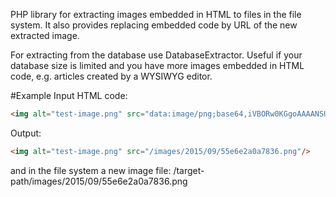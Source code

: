 PHP library for extracting images embedded in HTML to files in the file system. It also provides 
replacing embedded code by URL of the new extracted image. 

For extracting from the database use DatabaseExtractor. Useful if your database size
is limited and you have more images embedded in HTML code, e.g. articles created 
by a WYSIWYG editor. 

#Example
Input HTML code:
```html
<img alt="test-image.png" src="data:image/png;base64,iVBORw0KGgoAAAANSUhEUgAAAC8AAAAvCAYAAABzJ5OsAAAABHNCSVQICAgIfAhkiAAAAAlwSFlzAAADsQAAA7EB9YPtSQAAABl0RVh0U29mdHdhcmUAd3d3Lmlua3NjYXBlLm9yZ5vuPBoAAADmSURBVGiB7dQxDgFBGIbhd4Q4hEKBSvSiVUskCqVb0OqJ3g3cQsMZ6DQSiYLQqVZBRLZZMmP/rHxPMs1m5p+3mCxkmANgToEDlR/ec2TMKfTQPAAHSsAm9PAXxxCYhB6bCz0wTYq3ongrireieCuKt6J4K3mfw809jFbJ+ypnBg1o+dwFTB2s3z94xZeu0N1+tLX+XD4W8Q+ZfjaKt6J4K4+/TZELN2bfHq6eqQGd0FGpiKAXQZTS6sfvz/SzUbwVxVtRvBXFW1G8FcVbUbwVxVvJdLzzORxBGWgHakmydLBL6S75X3fDl01iE28P4AAAAABJRU5ErkJggg=="/>
```

Output:
```html
<img alt="test-image.png" src="/images/2015/09/55e6e2a0a7836.png"/>
```
and in the file system a new image file: /target-path/images/2015/09/55e6e2a0a7836.png